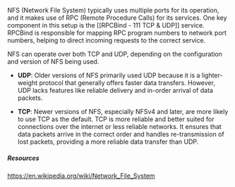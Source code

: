 NFS (Network File System) typically uses multiple ports for its operation, and it makes use of RPC (Remote Procedure Calls) for its services. One key component in this setup is the [[RPCBind - 111 TCP & UDP]] service. RPCBind is responsible for mapping RPC program numbers to network port numbers, helping to direct incoming requests to the correct service.

NFS can operate over both TCP and UDP, depending on the configuration and version of NFS being used.

- **UDP**: Older versions of NFS primarily used UDP because it is a lighter-weight protocol that generally offers faster data transfers. However, UDP lacks features like reliable delivery and in-order arrival of data packets.
    
- **TCP**: Newer versions of NFS, especially NFSv4 and later, are more likely to use TCP as the default. TCP is more reliable and better suited for connections over the internet or less reliable networks. It ensures that data packets arrive in the correct order and handles re-transmission of lost packets, providing a more reliable data transfer than UDP.
##### ***Resources***
https://en.wikipedia.org/wiki/Network_File_System
